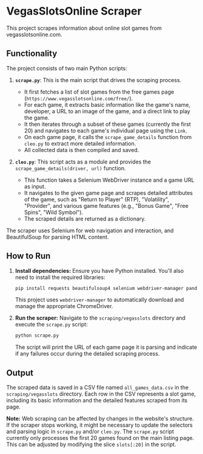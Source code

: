 # VegasSlotsOnline Scraper

This project scrapes information about online slot games from vegasslotsonline.com.

## Functionality

The project consists of two main Python scripts:

1.  **`scrape.py`**: This is the main script that drives the scraping process.
    *   It first fetches a list of slot games from the free games page (`https://www.vegasslotsonline.com/free/`).
    *   For each game, it extracts basic information like the game's name, developer, a URL to an image of the game, and a direct link to play the game.
    *   It then iterates through a subset of these games (currently the first 20) and navigates to each game's individual page using the `Link`.
    *   On each game page, it calls the `scrape_game_details` function from `cleo.py` to extract more detailed information.
    *   All collected data is then compiled and saved.

2.  **`cleo.py`**: This script acts as a module and provides the `scrape_game_details(driver, url)` function.
    *   This function takes a Selenium WebDriver instance and a game URL as input.
    *   It navigates to the given game page and scrapes detailed attributes of the game, such as "Return to Player" (RTP), "Volatility", "Provider", and various game features (e.g., "Bonus Game", "Free Spins", "Wild Symbol").
    *   The scraped details are returned as a dictionary.

The scraper uses Selenium for web navigation and interaction, and BeautifulSoup for parsing HTML content.

## How to Run

1.  **Install dependencies:**
    Ensure you have Python installed. You'll also need to install the required libraries:
    ```bash
    pip install requests beautifulsoup4 selenium webdriver-manager pandas
    ```
    This project uses `webdriver-manager` to automatically download and manage the appropriate ChromeDriver.

2.  **Run the scraper:**
    Navigate to the `scraping/vegasslots` directory and execute the `scrape.py` script:
    ```bash
    python scrape.py
    ```
    The script will print the URL of each game page it is parsing and indicate if any failures occur during the detailed scraping process.

## Output

The scraped data is saved in a CSV file named `all_games_data.csv` in the `scraping/vegasslots` directory. Each row in the CSV represents a slot game, including its basic information and the detailed features scraped from its page.

**Note:** Web scraping can be affected by changes in the website's structure. If the scraper stops working, it might be necessary to update the selectors and parsing logic in `scrape.py` and/or `cleo.py`.
The `scrape.py` script currently only processes the first 20 games found on the main listing page. This can be adjusted by modifying the slice `slots[:20]` in the script.
